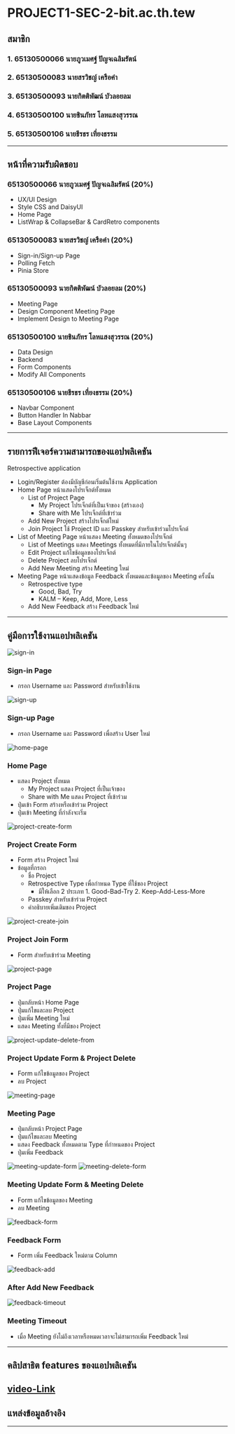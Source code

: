 # PROJECT1-SEC-2-bit.ac.th.tew

## สมาชิก

### 1. 65130500066 นายภูวเมศฐ์ ปัญจเฉลิมรัตน์

### 2. 65130500083 นายสรวิชญ์ เครือคำ

### 3. 65130500093 นายกิตติพัฒน์ บัวลอยลม

### 4. 65130500100 นายชินภัทร โลหแสงสุวรรณ

### 5. 65130500106 นายธีรธร เที่ยงธรรม

---

## หน้าที่ความรับผิดชอบ

### 65130500066 นายภูวเมศฐ์ ปัญจเฉลิมรัตน์ (20%)
- UX/UI Design
- Style CSS and DaisyUI
- Home Page
- ListWrap & CollapseBar & CardRetro components

### 65130500083 นายสรวิชญ์ เครือคำ (20%)
- Sign-in/Sign-up Page
- Polling Fetch
- Pinia Store

### 65130500093 นายกิตติพัฒน์ บัวลอยลม (20%)
- Meeting Page
- Design Component Meeting Page
- Implement Design to Meeting Page 

### 65130500100 นายชินภัทร โลหแสงสุวรรณ (20%)
- Data Design
- Backend
- Form Components
- Modify All Components

### 65130500106 นายธีรธร เที่ยงธรรม (20%)
- Navbar Component
- Button Handler In Nabbar
- Base Layout Components
---

## รายการฟีเจอร์ความสามารถของแอปพลิเคชัน
Retrospective application
 - Login/Register ต้องมีบัญชีก่อนเริ่มต้นใช้งาน Application
 - Home Page หน้าแสดงโปรเจ็กต์ทั้งหมด
    - List of Project Page
		 - My Project โปรเจ็กต์ที่เป็นเจ้าของ (สร้างเอง)
		 - Share with Me โปรเจ็กต์ที่เข้าร่วม
	 - Add New Project สร้างโปรเจ็กต์ใหม่
	 - Join Project ใช้ Project ID และ Passkey สำหรับเข้าร่วมโปรเจ็กต์
- List of Meeting Page หน้าแสดง Meeting ทั้งหมดของโปรเจ็กต์
   - List of Meetings แสดง Meetings ทั้งหมดที่มีภายในโปรเจ็กต์นั้นๆ
   - Edit Project แก้ไขช้อมูลของโปรเจ็กต์
   - Delete Project ลบโปรเจ็กต์
   - Add New Meeting สร้าง Meeting ใหม่
 - Meeting Page หน้าแสดงข้อมูล Feedback ทั้งหมดและข้อมูลของ Meeting ครั้งนั้น
   - Retrospective type
      - Good, Bad, Try
      - KALM – Keep, Add, More, Less
    - Add New Feedback สร้าง Feedback ใหม่

---

## คู่มือการใช้งานแอปพลิเคชัน
![sign-in](docs/images/login.png)

### Sign-in Page
- กรอก Username และ Password สำหรับเข้าใช้งาน

![sign-up](docs/images/sign-up.png)

### Sign-up Page
- กรอก Username และ Password เพื่อสร้าง User ใหม่

![home-page](docs/images/home.png)

### Home Page
- แสดง Project ทั้งหมด
  - My Project แสดง Project ที่เป็นเจ้าของ
  - Share with Me แสดง Project ที่เข้าร่วม
- ปุ่มเข้า Form สร้างหรือเข้าร่วม Project
- ปุ่มเข้า Meeting ที่กำลังจะเริ่ม 

![project-create-form](docs/images/new-project.png)

### Project Create Form
- Form สร้าง Project ใหม่
- ข้อมูลที่กรอก
  - ชื่อ Project
  - Retrospective Type เพื่อกำหนด Type ที่ใช้ของ Project
    - มีให้เลือก 2 ประเภท 1. Good-Bad-Try 2. Keep-Add-Less-More
  - Passkey สำหรับเข้าร่วม Project
  - คำอธิบายเพิ่มเติมของ Project

![project-create-join](docs/images/join-project.png)

### Project Join Form
- Form สำหรับเข้าร่วม Meeting

![project-page](docs/images/meeting-page.png)

### Project Page
- ปุ่มกลับหน้า Home Page
- ปุ่มแก้ไขและลบ Project
- ปุ่มเพิ่ม Meeting ใหม่
- แสดง Meeting ทั้งที่มีของ Project

![project-update-delete-from](docs/images/form-update-delete-project.png)

### Project Update Form & Project Delete
- Form แก้ไขข้อมูลของ Project
- ลบ Project

![meeting-page](docs/images/feedback-page.png)

### Meeting Page
- ปุ่มกลับหน้า Project Page
- ปุ่มแก้ไขและลบ Meeting
- แสดง Feedback ทั้งหมดตาม Type ที่กำหนดของ Project
- ปุ่มเพิ่ม Feedback

![meeting-update-form](docs/images/meeting-update.png)
![meeting-delete-form](docs/images/meeting-delete.png)

### Meeting Update Form & Meeting Delete
- Form แก้ไขข้อมูลของ Meeting
- ลบ Meeting

![feedback-form](docs/images/feedback-form.png)

### Feedback Form
- Form เพิ่ม Feedback ใหม่ตาม Column

![feedback-add](docs/images/feedback-add.png)
### After Add New Feedback

![feedback-timeout](docs/images/feedback-time-out.png)

### Meeting Timeout
- เมื่อ Meeting ยังไม่ถึงเวลาหรือหมดเวลาจะไม่สามารถเพิ่ม Feedback ใหม่

---

## คลิปสาธิต features ของแอปพลิเคชัน
[video-Link](https://drive.google.com/file/d/1eQD6WRRUWFViQAVm7Xa9wQrnWTG1f7t_/view?usp=sharing)
---

## แหล่งข้อมูลอ้างอิง

---
